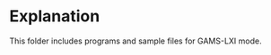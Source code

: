 <!--
Author:  Shiro Takeda
Maintainer:  Shiro Takeda
Time-stamp:  <2016-03-17 09:02:09 st>
-->

# Explanation

This folder includes programs and sample files for GAMS-LXI mode.

<!--
--------------------
Local Variables:
fill-column: 74
mode: markdown
End:
-->
